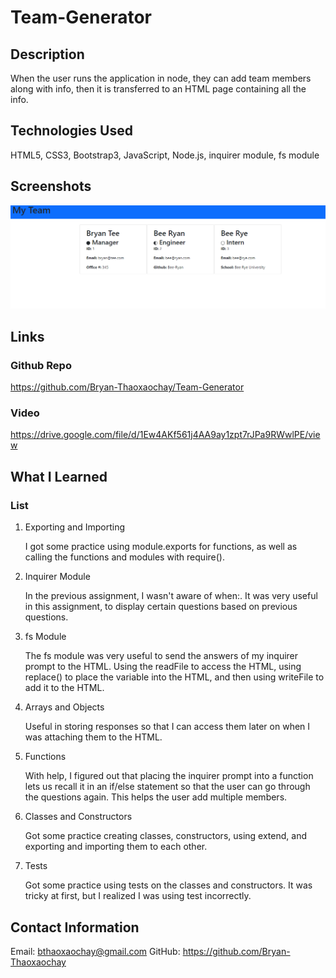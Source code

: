# Team-Generator

## Description

When the user runs the application in node, they can add team members along with info, then it is transferred to an HTML page containing all the info.

## Technologies Used

HTML5, CSS3, Bootstrap3, JavaScript, Node.js, inquirer module, fs module

## Screenshots

![](images/Screenshot.png)

## Links

### Github Repo
https://github.com/Bryan-Thaoxaochay/Team-Generator

### Video

https://drive.google.com/file/d/1Ew4AKf561j4AA9ay1zpt7rJPa9RWwlPE/view 

## What I Learned

### List
1. Exporting and Importing

    I got some practice using module.exports for functions, as well as calling the functions and modules with require().

2. Inquirer Module
    
    In the previous assignment, I wasn't aware of when:. It was very useful in this assignment, to display certain questions based on previous questions.

3. fs Module

    The fs module was very useful to send the answers of my inquirer prompt to the HTML. Using the readFile to access the HTML, using replace() to place the variable into the HTML, and then using writeFile to add it to the HTML.

4. Arrays and Objects

    Useful in storing responses so that I can access them later on when I was attaching them to the HTML.

5. Functions
    
    With help, I figured out that placing the inquirer prompt into a function lets us recall it in an if/else statement so that the user can go through the questions again. This helps the user add multiple members.

6. Classes and Constructors

    Got some practice creating classes, constructors, using extend, and exporting and importing them to each other.

7. Tests

    Got some practice using tests on the classes and constructors. It was tricky at first, but I realized I was using test incorrectly. 


## Contact Information

Email: bthaoxaochay@gmail.com
GitHub: https://github.com/Bryan-Thaoxaochay 
